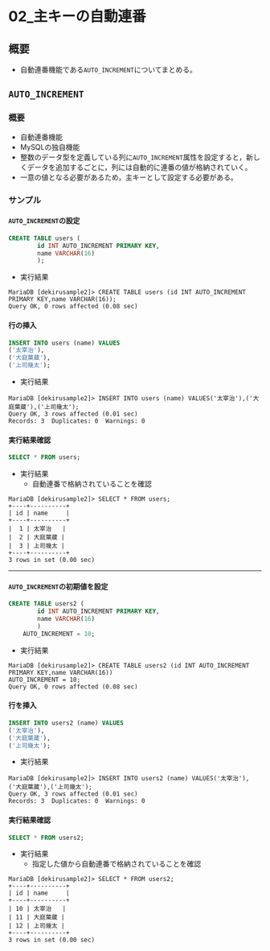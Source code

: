 02\_主キーの自動連番
===

## 概要

- 自動連番機能である`AUTO_INCREMENT`についてまとめる。

## `AUTO_INCREMENT`

### 概要

- 自動連番機能
- MySQLの独自機能
- 整数のデータ型を定義している列に`AUTO_INCREMENT`属性を設定すると，新しくデータを追加するごとに，列には自動的に連番の値が格納されていく。
- 一意の値となる必要があるため，主キーとして設定する必要がある。

### サンプル

#### `AUTO_INCREMENT`の設定

```SQL
CREATE TABLE users (
		id INT AUTO_INCREMENT PRIMARY KEY,
		name VARCHAR(16)
		);
```

- 実行結果

```
MariaDB [dekirusample2]> CREATE TABLE users (id INT AUTO_INCREMENT PRIMARY KEY,name VARCHAR(16));
Query OK, 0 rows affected (0.08 sec)
```

#### 行の挿入

```SQL
INSERT INTO users (name) VALUES
('太宰治'),
('大庭葉蔵'),
('上司幾太');
```

- 実行結果

```
MariaDB [dekirusample2]> INSERT INTO users (name) VALUES('太宰治'),('大庭葉蔵'),('上司幾太');
Query OK, 3 rows affected (0.01 sec)
Records: 3  Duplicates: 0  Warnings: 0
```

#### 実行結果確認

```SQL
SELECT * FROM users;
```

- 実行結果
  - 自動連番で格納されていることを確認

```
MariaDB [dekirusample2]> SELECT * FROM users;
+----+----------+
| id | name     |
+----+----------+
|  1 | 太宰治   |
|  2 | 大庭葉蔵 |
|  3 | 上司幾太 |
+----+----------+
3 rows in set (0.00 sec)
```

---

#### `AUTO_INCREMENT`の初期値を設定

```SQL
CREATE TABLE users2 (
		id INT AUTO_INCREMENT PRIMARY KEY,
		name VARCHAR(16)
		)
	AUTO_INCREMENT = 10;
```

- 実行結果

```
MariaDB [dekirusample2]> CREATE TABLE users2 (id INT AUTO_INCREMENT PRIMARY KEY,name VARCHAR(16))
AUTO_INCREMENT = 10;
Query OK, 0 rows affected (0.08 sec)
```

#### 行を挿入

```SQL
INSERT INTO users2 (name) VALUES
('太宰治'),
('大庭葉蔵'),
('上司幾太');
```

- 実行結果

```
MariaDB [dekirusample2]> INSERT INTO users2 (name) VALUES('太宰治'),('大庭葉蔵'),('上司幾太');
Query OK, 3 rows affected (0.01 sec)
Records: 3  Duplicates: 0  Warnings: 0
```

#### 実行結果確認

```SQL
SELECT * FROM users2;
```

- 実行結果
  - 指定した値から自動連番で格納されていることを確認

```
MariaDB [dekirusample2]> SELECT * FROM users2;
+----+----------+
| id | name     |
+----+----------+
| 10 | 太宰治   |
| 11 | 大庭葉蔵 |
| 12 | 上司幾太 |
+----+----------+
3 rows in set (0.00 sec)
```
